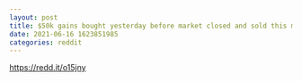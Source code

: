 ```yaml
--- 
layout: post 
title: $50k gains bought yesterday before market closed and sold this morning. RBLX $81 P 6/18 x 200 
date: 2021-06-16 1623851985 
categories: reddit 
--- 
```

https://redd.it/o15jny